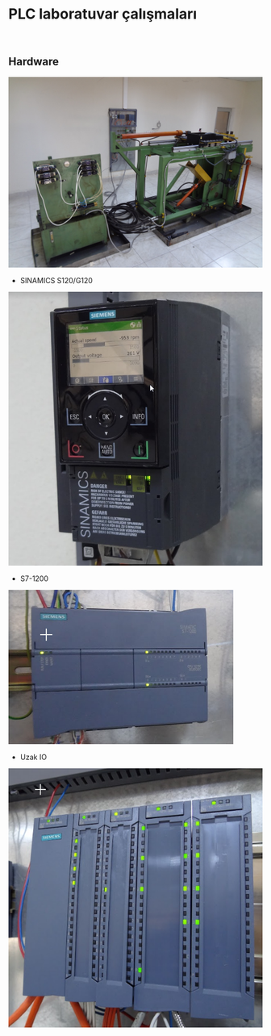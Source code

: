 # PLC laboratuvar çalışmaları
![]()
## Hardware
![](https://github.com/mesleki2017/plc-laboratuvar/blob/416092a5646fb5e3a9300bf77dee24f10b799d2b/image/plc1.JPG)

- SINAMICS S120/G120

![](https://github.com/mesleki2017/plc-laboratuvar/blob/2ea281a135001d6a8cf1d1cf4156a55a5b3b8fe8/image/plc2.png)

- S7-1200

![](https://github.com/mesleki2017/plc-laboratuvar/blob/2ea281a135001d6a8cf1d1cf4156a55a5b3b8fe8/image/plc3.png)

- Uzak IO

![](https://github.com/mesleki2017/plc-laboratuvar/blob/2ea281a135001d6a8cf1d1cf4156a55a5b3b8fe8/image/plc4.png)

